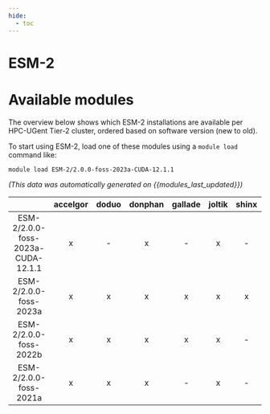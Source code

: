 ```yaml
---
hide:
  - toc
---
```


ESM-2
=====

# Available modules


The overview below shows which ESM-2 installations are available per HPC-UGent Tier-2 cluster, ordered based on software version (new to old).

To start using ESM-2, load one of these modules using a `module load` command like:

```shell
module load ESM-2/2.0.0-foss-2023a-CUDA-12.1.1
```

*(This data was automatically generated on {{modules_last_updated}})*  

| |accelgor|doduo|donphan|gallade|joltik|shinx|skitty|
| :---: | :---: | :---: | :---: | :---: | :---: | :---: | :---: |
|ESM-2/2.0.0-foss-2023a-CUDA-12.1.1|x|-|x|-|x|-|-|
|ESM-2/2.0.0-foss-2023a|x|x|x|x|x|x|x|
|ESM-2/2.0.0-foss-2022b|x|x|x|x|x|-|x|
|ESM-2/2.0.0-foss-2021a|x|x|x|-|x|-|x|
